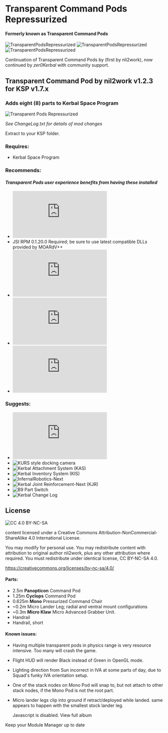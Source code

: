 # Transparent Command Pods Repressurized
#### Formerly known as Transparent Command Pods
![TransparentPodsRepressurized](https://img.shields.io/badge/KSP%20version-1.7.x-66ccff.svg?style=flat-square) 
![TransparentPodsRepressurized](https://img.shields.io/badge/MOD%20version-1.2.3.1-orange.svg?style=flat-square)
![TransparentPodsRepressurized](https://img.shields.io/badge/CKAN-Indexed-brightgreen.svg)

Continuation of Transparent Command Pods by (first by nli2work), now continued by *zer0Kerbal* with community support.

## Transparent Command Pod by nil2work v1.2.3 for KSP v1.7.x
### Adds eight (8) parts to Kerbal Space Program

![Transparent Pods Repressurized](https://youtu.be/CB3N8tRPcRA "Transparent Pods Repressurized") 

*See ChangeLog.txt for details of mod changes* 

Extract to your KSP folder.

### Requires: 
 * Kerbal Space Program
 
### Recommends: 
#### *Transparent Pods user experience benefits from having these installed* 
 * ![ModuleManager](http://forum.kerbalspaceprogram.com/index.php?/topic/50533-105-module-manager-2618-january-17th-with-even-more-sha-and-less-bug/) 
 * JSI RPM 0.1.20.0 Required; be sure to use latest compatible DLLs provided by MOARdV++
 * ![RasterPropMonitor](https://forum.kerbalspaceprogram.com/index.php?/topic/105821-16x-rasterpropmonitor-development-stopped-v0306-29-december-2018/)
 * ![MOARdV's Avionics System](https://forum.kerbalspaceprogram.com/index.php?/topic/160856-wip-17x-moardvs-avionics-systems-mas-interactive-iva-v101-27-july-2019/)
 * ![JSI Advanced Transparent Pods](https://forum.kerbalspaceprogram.com/index.php?/topic/138433-17x-jsi-advanced-transparent-pods-v01200-25th-jun-2019/) 

### Suggests: 
 * ![AllYAll](http://forum.kerbalspaceprogram.com/index.php?/topic/155858-ksp-122-all)
 * ![KURS style docking camera ](https://github.com/linuxgurugamer/DockingCam)
 * ![Kerbal Attachment System (KAS)]() 
 * ![Kerbal Inventory System (KIS)]() 
 * ![InfernalRobotics-Next]() 
 * ![Kerbal Joint Reinforcement-Next (KJR)]() 
 * ![B9 Part Switch]("http://forum.kerbalspaceprogram.com/index.php?showtopic=140541") 
 * ![Kerbal Change Log]() 

## License
![[CC 4.0 BY-NC-SA](https://creativecommons.org/licenses/by-nc-sa/4.0/)](https://i.creativecommons.org/l/by-nc-sa/4.0/88x31.png "CC 4.0 BY-NC-SA")

content licensed under a Creative Commons Attribution-NonCommercial-ShareAlike 4.0 International License.

You may modify for personal use. You may redistribute content with attribution to original author nli2work, plus any other attribution where required. You must redistribute under identical license, CC BY-NC-SA 4.0. 

https://creativecommons.org/licenses/by-nc-sa/4.0/

#### Parts:
+ 2.5m **Panopticon** Command Pod
+ 1.25m **Cyclops** Command Pod
+ 0.625m **Mono** Pressurized Command Chair
+ ~0.2m Micro Lander Leg; radial and ventral mount configurations
+ ~0.3m **Micro Klaw** Micro Advanced Grabber Unit.
+ Handrail
+ Handrail, short

#### Known issues:
 + Having multiple transparent pods in physics range is very resource intensive. Too many will crash the game.
 + Flight HUD will render Black instead of Green in OpenGL mode.
 + Lighting direction from Sun incorrect in IVA at some parts of day, due to Squad's funky IVA orientation setup.
 + One of the stack nodes on Mono Pod will snap to, but not attach to other stack nodes, if the Mono Pod is not the root part.
 + Micro lander legs clip into ground if retract/deployed while landed. same appears to happen with the smallest stock lander leg.

    Javascript is disabled. View full album 

Keep your Module Manager up to date 
 
